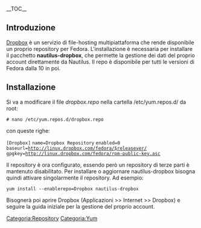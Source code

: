 \_\_TOC\_\_

Introduzione
------------

[Dropbox](https://www.dropbox.com/) è un servizio di file-hosting multipiattaforma che rende disponibile un proprio repository per Fedora. L'installazione è necessaria per installare il pacchetto **nautilus-dropbox**, che permette la gestione dei dati del proprio account direttamente da Nautilus. Il repo è disponibile per tutti le versioni di Fedora dalla 10 in poi.

Installazione
-------------

Si va a modificare il file *dropbox.repo* nella cartella /etc/yum.repos.d/ da root:

`# nano /etc/yum.repos.d/dropbox.repo`

con queste righe:

`[Dropbox]`
`name=Dropbox Repository`
`enabled=0`
`baseurl=`[`http://linux.dropbox.com/fedora/$releasever/`](http://linux.dropbox.com/fedora/$releasever/)
`gpgkey=`[`http://linux.dropbox.com/fedora/rpm-public-key.asc`](http://linux.dropbox.com/fedora/rpm-public-key.asc)

Il repository è ora configurato, essendo però un repository di terze parti è mantenuto disabilitato. Per installare o aggiornare nautilus-dropbox bisogna quindi attivare singolarmente il repository. Ad esempio:

`yum install --enablerepo=Dropbox nautilus-dropbox`

Bisognerà poi aprire Dropbox (Applicazioni &gt;&gt; Internet &gt;&gt; Dropbox) e seguire la guida iniziale per la gestione del proprio account.

<Categoria:Repository> <Categoria:Yum>
